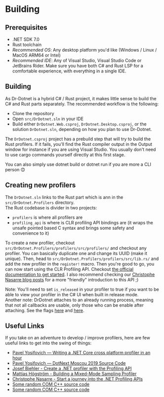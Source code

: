 # Building

## Prerequisites

- .NET SDK 7.0
- Rust toolchain
- *Recommended OS*: Any desktop platform you'd like (Windows / Linux / MacOS ARM64 or Intel)
- *Recommended IDE*: Any of Visual Studio, Visual Studio Code or JetBrains Rider. Make sure you have both C# and Rust LSP for a comfortable experience, with everything in a single IDE.

## Building

As Dr-Dotnet is a hybrid C# / Rust project, it makes little sense to build the C# and Rust parts separately.
The recommended workflow is the following:
- Clone the repository
- Open `src/DrDotnet.sln` in your IDE
- Build either `DrDotnet.Web.csproj`, `DrDotnet.Desktop.csproj`, or the solution `DrDotnet.sln`, depending on how you plan to use Dr-Dotnet.

The `DrDotnet.csproj` project has a prebuild step that will try to build the Rust profilers. If it fails, you'll find the Rust compiler output in the Output window for instance if you are using Visual Studio. You usually don't need to use cargo commands yourself directly at this first stage.

You can also simply use dotnet build or dotnet run if you are more a CLI person 😊

## Creating new profilers

The `DrDotnet.sln` links to the Rust part which is ann in the `src/DrDotnet.Profilers` directory.   
The Rust codebase is divider in two projects:
- `profilers` is where all profilers are
- `profiling_api` is where is CLR profiling API bindings are (it wraps the unsafe pointed based C syntax and brings some safety and convenience to it)

To create a new profiler, checkout `src/DrDotnet.Profilers/profilers/src/profilers/` and checkout any profiler. You can basically duplicate one and change its UUID (make it unique). Then, head to `src/DrDotnet.Profilers/profilers/src/lib.rs/` and add the new profiler in the `register!` macro. Then you're good to go, you can now start using the CLR Profiling API. Checkout [the official documentation to get started](https://learn.microsoft.com/en-us/dotnet/framework/unmanaged-api/profiling/profiling-interfaces).
I also recommend checking our [Christophe Nasarre blog posts](https://chnasarre.medium.com/start-a-journey-into-the-net-profiling-apis-40c76e2e36cc) for a more "friendly" introduction to this API ;)    

Note: You'll need to set `is_released` in your profiler to true if you want to be able to view your profiler in the C# UI when built in release mode.    
Another note: DrDotnet attaches to an already running process, meaning that not all callbacks are usable, only those who can be enable after attaching. See the flags [here](https://learn.microsoft.com/en-us/dotnet/framework/unmanaged-api/profiling/cor-prf-monitor-enumeration) and [here](https://learn.microsoft.com/en-us/dotnet/framework/unmanaged-api/profiling/cor-prf-high-monitor-enumeration).

## Useful Links

If you take on an adventure to develop / improve profilers, here are few useful links to get into the swing of things:

- [Pavel Yosifovich — Writing a .NET Core cross platform profiler in an hour](https://www.youtube.com/watch?v=TqS4OEWn6hQ)
- [Pavel Yosifovich — DotNext Moscou 2019 Source Code](https://github.com/zodiacon/DotNextMoscow2019)
- [Josef Biehler - Create a .NET profiler with the Profiling API](https://dev.to/gabbersepp/create-a-net-profiler-with-the-profiling-api-start-of-an-unexpected-journey-198n)
- [Mattias Högström - Building a Mixed-Mode Sampling Profiler](https://www.codeproject.com/Articles/384514/Building-a-Mixed-Mode-Sampling-Profiler)
- [Christophe Nasarre - Start a journey into the .NET Profiling APIs](https://chnasarre.medium.com/start-a-journey-into-the-net-profiling-apis-40c76e2e36cc)
- [Some random COM C++ source code](https://github.com/tenable/poc/blob/master/Comodo/Comodo%20Antivirus/ComodoInjectionCode/ComodoInjectionCode/InjectedCode.cpp)
- [Some random COM C++ source code](https://cpp.hotexamples.com/examples/-/ICLRRuntimeInfo/GetInterface/cpp-iclrruntimeinfo-getinterface-method-examples.html)

